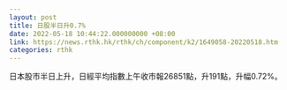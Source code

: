 ```yaml
---
layout: post
title: 日股半日升0.7%
date: 2022-05-18 10:44:22.000000000 +08:00
link: https://news.rthk.hk/rthk/ch/component/k2/1649058-20220518.htm
categories: rthk
---
```


日本股市半日上升，日經平均指數上午收市報26851點，升191點，升幅0.72%。
